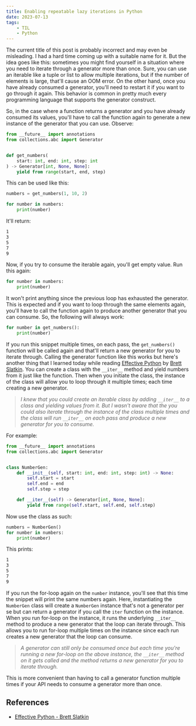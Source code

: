 ```yaml
---
title: Enabling repeatable lazy iterations in Python
date: 2023-07-13
tags:
    - TIL
    - Python
---
```


The current title of this post is probably incorrect and may even be misleading. I had a
hard time coming up with a suitable name for it. But the idea goes like this: sometimes
you might find yourself in a situation where you need to iterate through a generator more
than once. Sure, you can use an iterable like a tuple or list to allow multiple
iterations, but if the number of elements is large, that'll cause an OOM error. On the
other hand, once you have already consumed a generator, you'll need to restart it if you
want to go through it again. This behavior is common in pretty much every programming
language that supports the generator construct.

So, in the case where a function returns a generator and you have already consumed its
values, you'll have to call the function again to generate a new instance of the generator
that you can use. Observe:

```python
from __future__ import annotations
from collections.abc import Generator


def get_numbers(
    start: int, end: int, step: int
) -> Generator[int, None, None]:
    yield from range(start, end, step)
```

This can be used like this:

```python
numbers = get_numbers(1, 10, 2)

for number in numbers:
    print(number)
```

It'll return:

```txt
1
3
5
7
9
```

Now, if you try to consume the iterable again, you'll get empty value. Run this again:

```python
for number in numbers:
    print(number)
```

It won't print anything since the previous loop has exhausted the generator. This is
expected and if you want to loop through the same elements again, you'll have to call the
function again to produce another generator that you can consume. So, the following will
always work:

```python
for number in get_numbers():
    print(number)
```

If you run this snippet multiple times, on each pass, the `get_numbers()` function will be
called again and that'll return a new generator for you to iterate through. Calling the
generator function like this works but here's another thing that I learned today while
reading [Effective Python] by [Brett Slatkin]. You can create a class with the `__iter__`
method and yield numbers from it just like the function. Then when you initiate the class,
the instance of the class will allow you to loop through it multiple times; each time
creating a new generator.

> *I knew that you could create an iterable class by adding `__iter__` to a class and
> yielding values from it. But I wasn't aware that the you could also iterate through the
> instance of the class multiple times and the class will run `__iter__` on each pass
> and produce a new generator for you to consume.*

For example:

```python
from __future__ import annotations
from collections.abc import Generator


class NumberGen:
    def __init__(self, start: int, end: int, step: int) -> None:
        self.start = start
        self.end = end
        self.step = step

    def __iter__(self) -> Generator[int, None, None]:
        yield from range(self.start, self.end, self.step)
```

Now use the class as such:

```python
numbers = NumberGen()
for number in numbers:
    print(number)
```

This prints:

```txt
1
3
5
7
9
```

If you run the for-loop again on the `number` instance, you'll see that this time the
snippet will print the same numbers again. Here, instantiating the `NumberGen` class will
create a `NumberGen` instance that's not a generator per se but can return a generator if
you call the `iter` function on the instance. When you run for-loop on the instance, it
runs the underlying `__iter__` method to produce a new generator that the loop can iterate
through. This allows you to run for-loop multiple times on the instance since each run
creates a new generator that the loop can consume.

> *A generator can still only be consumed once but each time you're running a new
> for-loop on the above instance, the `__iter__` method on it gets called and the method
> returns a new generator for you to iterate through.*

This is more convenient than having to call a generator function multiple times if your
API needs to consume a generator more than once.


## References

* [Effective Python - Brett Slatkin][effective python]

[effective python]: https://effectivepython.com/
[brett slatkin]: https://twitter.com/haxor
